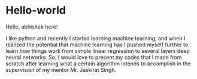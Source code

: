 # Hello-world

Hello, abhishek here!

I like python and recently I started learning machine learning, and when I realized the potential that machine learning has I pushed myself further to learn how things work from simple linear regression to several layers deep neural networks. So, I would love to present my codes that I made from scratch after learning what a certain algorithm intends to accomplish in the supervision of my mentor Mr. Jaskirat Singh.
